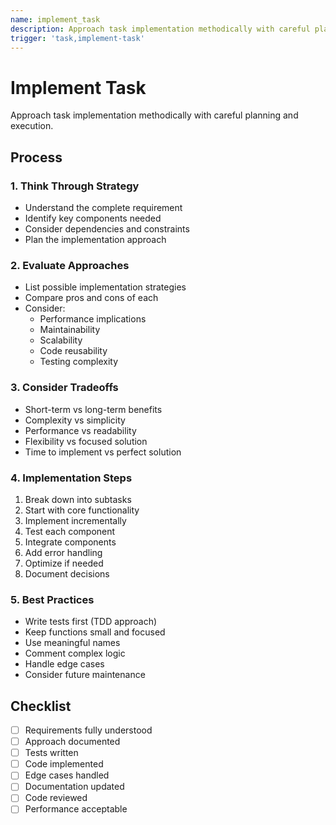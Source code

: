 ```yaml
---
name: implement_task
description: Approach task implementation methodically with careful planning and execution.
trigger: 'task,implement-task'
---
```


# Implement Task

Approach task implementation methodically with careful planning and execution.

## Process

### 1. Think Through Strategy

- Understand the complete requirement
- Identify key components needed
- Consider dependencies and constraints
- Plan the implementation approach

### 2. Evaluate Approaches

- List possible implementation strategies
- Compare pros and cons of each
- Consider:
  - Performance implications
  - Maintainability
  - Scalability
  - Code reusability
  - Testing complexity

### 3. Consider Tradeoffs

- Short-term vs long-term benefits
- Complexity vs simplicity
- Performance vs readability
- Flexibility vs focused solution
- Time to implement vs perfect solution

### 4. Implementation Steps

1. Break down into subtasks
2. Start with core functionality
3. Implement incrementally
4. Test each component
5. Integrate components
6. Add error handling
7. Optimize if needed
8. Document decisions

### 5. Best Practices

- Write tests first (TDD approach)
- Keep functions small and focused
- Use meaningful names
- Comment complex logic
- Handle edge cases
- Consider future maintenance

## Checklist

- [ ] Requirements fully understood
- [ ] Approach documented
- [ ] Tests written
- [ ] Code implemented
- [ ] Edge cases handled
- [ ] Documentation updated
- [ ] Code reviewed
- [ ] Performance acceptable
